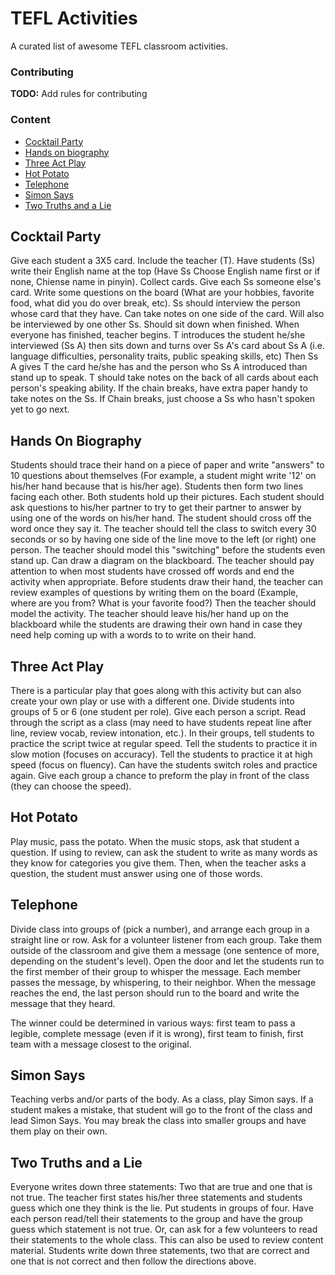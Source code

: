 # TEFL Activities
A curated list of awesome TEFL classroom activities.

### Contributing
**TODO:** Add rules for contributing

### Content
- [Cocktail Party](#cocktail-party)
- [Hands on biography](#hands-on-biography)
- [Three Act Play](#three-act-play)
- [Hot Potato](#hot-potato)
- [Telephone](#telephone)
- [Simon Says](#simon-says)
- [Two Truths and a Lie](#two-truths-and-a-lie)

## Cocktail Party
Give each student a 3X5 card. Include the teacher (T). Have students (Ss) write their English name at the top (Have Ss Choose English name first or if none, Chiense name in pinyin). Collect cards. Give each Ss someone else's card. Write some questions on the board (What are your hobbies, favorite food, what did you do over break, etc). Ss should interview the person whose card that they have. Can take notes on one side of the card. Will also be interviewed by one other Ss. Should sit down when finished. When everyone has finished, teacher begins. T introduces the student he/she interviewed (Ss A) then sits down and turns over Ss A's card about Ss A (i.e. language difficulties, personality traits, public speaking skills, etc) Then Ss A gives T the card he/she has and the person who Ss A introduced than stand up to speak. T should take notes on the back of all cards about each person's speaking ability. If the chain breaks, have extra paper handy to take notes on the Ss. If Chain breaks, just choose a Ss who hasn't spoken yet to go next.

## Hands On Biography
Students should trace their hand on a piece of paper and write "answers" to 10 questions about themselves (For example, a student might write '12' on his/her hand because that is his/her age). Students then form two lines facing each other. Both students hold up their pictures. Each student should ask questions to his/her partner to try to get their partner to answer by using one of the words on his/her hand. The student should cross off the word once they say it. The teacher should tell the class to switch every 30 seconds or so by having one side of the line move to the left (or right) one person. The teacher should model this "switching" before the students even stand up. Can draw a diagram on the blackboard. The teacher should pay attention to when most students have crossed off words and end the activity when appropriate. Before students draw their hand, the teacher can review examples of questions by writing them on the board (Example, where are you from? What is your favorite food?) Then the teacher should model the activity. The teacher should leave his/her hand up on the blackboard while the students are drawing their own hand in case they need help coming up with a words to to write on their hand.

## Three Act Play
There is a particular play that goes along with this activity but can also create your own play or use with a different one. Divide students into groups of 5 or 6 (one student per role). Give each person a script. Read through the script as a class (may need to have students repeat line after line, review vocab, review intonation, etc.). In their groups, tell students to practice the script twice at regular speed. Tell the students to practice it in slow motion (focuses on accuracy). Tell the students to practice it at high speed (focus on fluency). Can have the students switch roles and practice again. Give each group a chance to preform the play in front of the class (they can choose the speed).

## Hot Potato
Play music, pass the potato. When the music stops, ask that student a question. If using to review, can ask the student to write as many words as they know for categories you give them. Then, when the teacher asks a question, the student must answer using one of those words.

## Telephone
Divide class into groups of (pick a number), and arrange each group in a straight line or row. Ask for a volunteer listener from each group. Take them outside of the classroom and give them a message (one sentence of more, depending on the student's level). Open the door and let the students run to the first member of their group to whisper the message. Each member passes the message, by whispering, to their neighbor. When the message reaches the end, the last person should run to the board and write the message that they heard.

The winner could be determined in various ways: first team to pass a legible, complete message (even if it is wrong), first team to finish, first team with a message closest to the original.

## Simon Says
Teaching verbs and/or parts of the body. As a class, play Simon says. If a student makes a mistake, that student will go to the front of the class and lead Simon Says. You may break the class into smaller groups and have them play on their own.

## Two Truths and a Lie
Everyone writes down three statements: Two that are true and one that is not true. The teacher first states his/her three statements and students guess which one they think is the lie. Put students in groups of four. Have each person read/tell their statements to the group and have the group guess which statement is not true. Or, can ask for a few volunteers to read their statements to the whole class. This can also be used to review content material. Students write down three statements, two that are correct and one that is not correct and then follow the directions above.